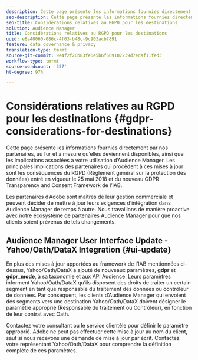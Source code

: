 ```yaml
---
description: Cette page présente les informations fournies directement par nos partenaires, au fur et à mesure qu’elles deviennent disponibles, ainsi que les implications associées à votre utilisation d’Audience Manager. Les principales implications des partenaires qui procèdent à ces mises à jour sont les conséquences du RGPD (Règlement général sur la protection des données) entré en vigueur le 25 mai 2018 et du nouveau GDPR Transparency and Consent Framework de l’IAB.
seo-description: Cette page présente les informations fournies directement par nos partenaires, au fur et à mesure qu’elles deviennent disponibles, ainsi que les implications associées à votre utilisation d’Audience Manager. Les principales implications des partenaires qui procèdent à ces mises à jour sont les conséquences du RGPD (Règlement général sur la protection des données) entré en vigueur le 25 mai 2018 et du nouveau GDPR Transparency and Consent Framework de l’IAB.
seo-title: Considérations relatives au RGPD pour les destinations
solution: Audience Manager
title: Considérations relatives au RGPD pour les destinations
uuid: e8a40060-086c-4f03-b48c-9c903acb7891
feature: data governance & privacy
translation-type: tm+mt
source-git-commit: 9e4f2f26b83fe6e5b6f669107239d7edaf11fed3
workflow-type: tm+mt
source-wordcount: '357'
ht-degree: 97%

---
```



# Considérations relatives au RGPD pour les destinations {#gdpr-considerations-for-destinations}

Cette page présente les informations fournies directement par nos partenaires, au fur et à mesure qu’elles deviennent disponibles, ainsi que les implications associées à votre utilisation d’Audience Manager. Les principales implications des partenaires qui procèdent à ces mises à jour sont les conséquences du RGPD (Règlement général sur la protection des données) entré en vigueur le 25 mai 2018 et du nouveau GDPR Transparency and Consent Framework de l’IAB.

Les partenaires d’Adobe sont maîtres de leur gestion commerciale et peuvent décider de mettre à jour leurs exigences d’intégration dans Audience Manager de temps à autre. Nous travaillons de manière proactive avec notre écosystème de partenaires Audience Manager pour que nos clients soient prévenus de tels changements.

<!-- ## Audience Manager Partner Updates - ID Syncs {#partner-updates-id-syncs}

Some partners, as listed in the table below, have changed their integration requirements with Audience Manager to include support based on the IAB Framework, in order to comply with GDPR standards.

<table id="table_335A470D4F10434E9CF587089FB54B0C"> 
 <thead> 
  <tr> 
   <th colname="col1" class="entry"> <p>Partner Name </p> </th> 
   <th colname="col2" class="entry"> <p>Expected Impact </p> </th> 
   <th colname="col3" class="entry"> <p>Status of the change </p> </th> 
  </tr>
 </thead>
 <tbody> 
  <tr> 
   <td colname="col1"> <p>Yahoo/Oath/DataX </p> </td> 
   <td colname="col2"> <p>ID syncs for users in the European Union are dropped by the partner </p> </td> 
   <td colname="col3"> <p>Live since May 22nd 2018 </p> </td> 
  </tr> 
  <tr> 
   <td colname="col1"> <p>Trade Desk </p> </td> 
   <td colname="col2"> <p>ID syncs for users in the European Union are dropped by the partner </p> </td> 
   <td colname="col3"> <p>Not live yet </p> </td> 
  </tr> 
  <tr> 
   <td colname="col1"> <p>Rubicon </p> </td> 
   <td colname="col2"> <p>ID syncs for users in the European Union are dropped by the partner </p> </td> 
   <td colname="col3"> <p>Not live yet </p> </td> 
  </tr> 
  <tr> 
   <td colname="col1"> <p>LiveRamp </p> </td> 
   <td colname="col2"> <p>ID syncs for users in the European Union are dropped by the partner </p> </td> 
   <td colname="col3"> <p>Not live yet </p> </td> 
  </tr> 
 </tbody> 
</table> -->

## Audience Manager User Interface Update - Yahoo/Oath/DataX Integration {#ui-update}

En plus des mises à jour apportées au framework de l’IAB mentionnées ci-dessus, Yahoo/Oath/DataX a ajouté de nouveaux paramètres, **gdpr** et **gdpr_mode**, à sa taxonomie et aux API Audience. Leurs paramètres informent Yahoo/Oath/DataX qu’ils disposent des droits de traiter un certain segment en tant que responsable du traitement des données ou contrôleur de données. Par conséquent, les clients d’Audience Manager qui envoient des segments vers une destination Yahoo/Oath/DataX doivent désigner le paramètre approprié (Responsable du traitement ou Contrôleur), en fonction de leur contrat avec Oath.

Contactez votre consultant ou le service clientèle pour définir le paramètre approprié. Adobe ne peut pas effectuer cette mise à jour au nom du client, sauf si nous recevons une demande de mise à jour par écrit. Contactez votre représentant Yahoo/Oath/DataX pour comprendre la définition complète de ces paramètres.
